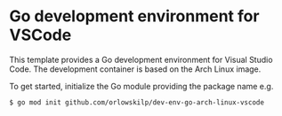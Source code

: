# Go development environment for VSCode

This template provides a Go development environment for Visual Studio Code. 
The development container is based on the Arch Linux image.

To get started, initialize the Go module providing the package name e.g.

```
$ go mod init github.com/orlowskilp/dev-env-go-arch-linux-vscode
```